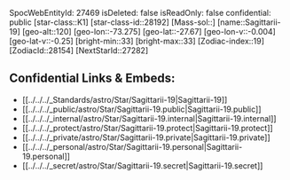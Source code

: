 ﻿---
location:
- -27.67
- 73.275
- 120
tags:
- astro/Star
type: Star
---

SpocWebEntityId: 27469
isDeleted: false
isReadOnly: false
confidential: public
[star-class::K1]
[star-class-id::28192]
[Mass-sol::]
[name::Sagittarii-19]
[geo-alt::120]
[geo-lon::-73.275]
[geo-lat::-27.67]
[geo-lon-v::-0.004]
[geo-lat-v::-0.25]
[bright-min::33]
[bright-max::33]
[Zodiac-index::19]
[ZodiacId::28154]
[NextStarId::27282]



## Confidential Links & Embeds: 
- [[../../../_Standards/astro/Star/Sagittarii-19|Sagittarii-19]] 
- [[../../../_public/astro/Star/Sagittarii-19.public|Sagittarii-19.public]] 
- [[../../../_internal/astro/Star/Sagittarii-19.internal|Sagittarii-19.internal]] 
- [[../../../_protect/astro/Star/Sagittarii-19.protect|Sagittarii-19.protect]] 
- [[../../../_private/astro/Star/Sagittarii-19.private|Sagittarii-19.private]] 
- [[../../../_personal/astro/Star/Sagittarii-19.personal|Sagittarii-19.personal]] 
- [[../../../_secret/astro/Star/Sagittarii-19.secret|Sagittarii-19.secret]] 
